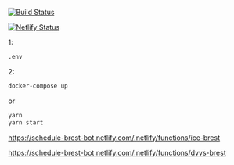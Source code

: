 [![Build Status](https://travis-ci.org/zinovik/schedule-brest-bot.svg?branch=master)](https://travis-ci.org/zinovik/schedule-brest-bot)

[![Netlify Status](https://api.netlify.com/api/v1/badges/30e90369-716d-45ce-a923-d8524546f80c/deploy-status)](https://app.netlify.com/sites/schedule-brest-bot/deploys)

1: 
```bash
.env
```

2:
```bash
docker-compose up
```
or
```bash
yarn
yarn start
```

https://schedule-brest-bot.netlify.com/.netlify/functions/ice-brest

https://schedule-brest-bot.netlify.com/.netlify/functions/dvvs-brest